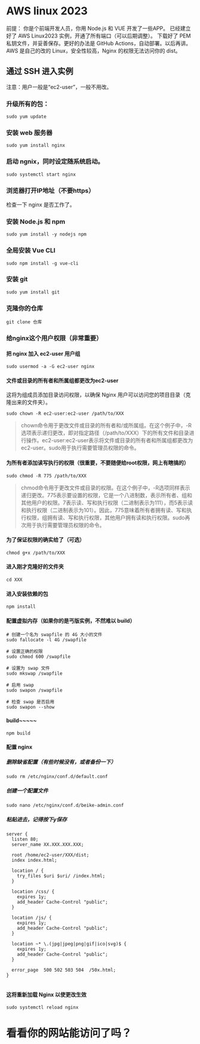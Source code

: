 # AWS linux 2023

前提：
你是个前端开发人员，你用 Node.js 和 VUE 开发了一些APP。
已经建立好了 AWS Linux2023 实例，开通了所有端口（可以后期调整）。
下载好了 PEM 私钥文件，并妥善保存。更好的办法是 GitHub Actions，自动部署。以后再讲。
AWS 是自己的改的 Linux，安全性较高，Nginx 的权限无法访问你的 dist。

## 通过 SSH 进入实例

注意：用户一般是“ec2-user”，一般不用改。

### 升级所有的包：

```
sudo yum update
```

### 安装 web 服务器

```
sudo yum install nginx
```

### 启动 ngnix，同时设定随系统启动。

```
sudo systemctl start nginx
```

### 浏览器打开IP地址（不要https）

检查一下 nginx 是否工作了。

### 安装 Node.js 和 npm

```
sudo yum install -y nodejs npm
```

### 全局安装 Vue CLI

```
sudo npm install -g vue-cli
```

### 安装 git

```
sudo yum install git
```

### 克隆你的仓库

```
git clone 仓库
```

### 给nginx这个用户权限（非常重要）

#### 把 nginx 加入 ec2-user 用户组

```
sudo usermod -a -G ec2-user nginx
```

#### 文件或目录的所有者和所属组都更改为ec2-user

这将为组成员添加目录访问权限，以确保 Nginx 用户可以访问您的项目目录（克隆出来的文件夹）。

```
sudo chown -R ec2-user:ec2-user /path/to/XXX
```

> chown命令用于更改文件或目录的所有者和/或所属组。在这个例子中，-R选项表示递归更改，即对指定路径（/path/to/XXX）下的所有文件和目录进行操作。ec2-user:ec2-user表示将文件或目录的所有者和所属组都更改为ec2-user。sudo用于执行需要管理员权限的命令。

#### 为所有者添加读写执行的权限（很重要，不要随便给root权限，网上有瞎搞的）

```
sudo chmod -R 775 /path/to/XXX
```
> chmod命令用于更改文件或目录的权限。在这个例子中，-R选项同样表示递归更改。775表示要设置的权限，它是一个八进制数，表示所有者、组和其他用户的权限。7表示读、写和执行权限（二进制表示为111），而5表示读和执行权限（二进制表示为101）。因此，775意味着所有者拥有读、写和执行权限，组拥有读、写和执行权限，其他用户拥有读和执行权限。sudo再次用于执行需要管理员权限的命令。

#### 为了保证权限的确实给了（可选）

```
chmod g+x /path/to/XXX
```

#### 进入刚才克隆好的文件夹

```
cd XXX
```

#### 进入安装依赖的包

```
npm install
```

#### 配置虚拟内存（如果你的是丐版实例，不然难以 build）

```
# 创建一个名为 swapfile 的 4G 大小的文件
sudo fallocate -l 4G /swapfile

# 设置正确的权限
sudo chmod 600 /swapfile

# 设置为 swap 文件
sudo mkswap /swapfile

# 启用 swap
sudo swapon /swapfile

# 检查 swap 是否启用
sudo swapon --show
```

#### build~~~~~

```
npm build
```

#### 配置 nginx

##### 删除缺省配置（有些时候没有，或者备份一下）

```
sudo rm /etc/nginx/conf.d/default.conf
```

##### 创建一个配置文件

```
sudo nano /etc/nginx/conf.d/beike-admin.conf
```

##### 粘贴进去，记得按下y保存

```
server {
  listen 80;
  server_name XX.XXX.XXX.XXX;

  root /home/ec2-user/XXX/dist;
  index index.html;

  location / {
    try_files $uri $uri/ /index.html;
  }

  location /css/ {
    expires 1y;
    add_header Cache-Control "public";
  }

  location /js/ {
    expires 1y;
    add_header Cache-Control "public";
  }

  location ~* \.(jpg|jpeg|png|gif|ico|svg)$ {
    expires 1y;
    add_header Cache-Control "public";
  }

  error_page  500 502 503 504  /50x.html;
}


```

#### 这将重新加载 Nginx 以使更改生效

```
sudo systemctl reload nginx
```

# 看看你的网站能访问了吗？


